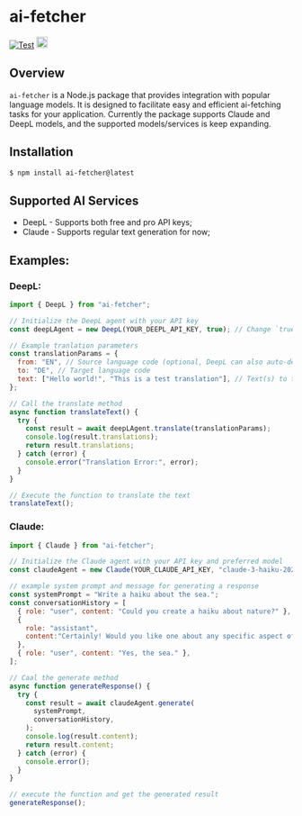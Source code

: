 # ai-fetcher

[![Test](https://github.com/terrence-ou/ai-fetcher/actions/workflows/CI.yml/badge.svg)](https://github.com/terrence-ou/ai-fetcher/actions/workflows/CI.yml)
<img height="20px" src="https://img.shields.io/badge/License-MIT-yellow.svg" alt="LICENSE"/>

## Overview
`ai-fetcher` is a Node.js package that provides integration with popular language models. It is designed to facilitate easy and efficient ai-fetching tasks for your application. Currently the package supports Claude and DeepL models, and the supported models/services is keep expanding.

## Installation

```bash
$ npm install ai-fetcher@latest
```

## Supported AI Services

- DeepL - Supports both free and pro API keys;
- Claude - Supports regular text generation for now;

## Examples:
### DeepL:
```javascript
import { DeepL } from "ai-fetcher";

// Initialize the DeepL agent with your API key
const deepLAgent = new DeepL(YOUR_DEEPL_API_KEY, true); // Change `true` to `false` if not using Pro API key

// Example tranlation parameters
const translationParams = {
  from: "EN", // Source language code (optional, DeepL can also auto-detect the input language)
  to: "DE", // Target language code
  text: ["Hello world!", "This is a test translation"], // Text(s) to translate
};

// Call the translate method
async function translateText() {
  try {
    const result = await deepLAgent.translate(translationParams);
    console.log(result.translations);
    return result.translations;
  } catch (error) {
    console.error("Translation Error:", error);
  }
}

// Execute the function to translate the text
translateText();
```

### Claude:
```javascript
import { Claude } from "ai-fetcher";

// Initialize the Claude agent with your API key and preferred model
const claudeAgent = new Claude(YOUR_CLAUDE_API_KEY, "claude-3-haiku-20240307"); // You can also specify the model

// example system prompt and message for generating a response
const systemPrompt = "Write a haiku about the sea.";
const conversationHistory = [
  { role: "user", content: "Could you create a haiku about nature?" },
  {
    role: "assistant",
    content:"Certainly! Would you like one about any specific aspect of nature?",
  },
  { role: "user", content: "Yes, the sea." },
];

// Caal the generate method
async function generateResponse() {
  try {
    const result = await claudeAgent.generate(
      systemPrompt,
      conversationHistory,
    );
    console.log(result.content);
    return result.content;
  } catch (error) {
    console.error();
  }
}

// execute the function and get the generated result
generateResponse();
```

